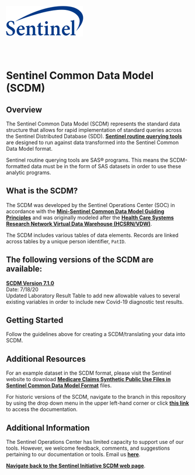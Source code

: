 ![alt text](resources/logo.png)

<br> 
<br> 

# Sentinel Common Data Model (SCDM)<br>  

## Overview<br>  
The Sentinel Common Data Model (SCDM) represents the standard data structure that allows for rapid implementation of standard queries across the Sentinel Distributed Database (SDD). [<b>Sentinel routine querying tools</b>](https://dev.sentinelsystem.org/projects/AD/repos/qrp/browse) are designed to run against data transformed into the Sentinel Common Data Model format.

Sentinel routine querying tools are SAS® programs. This means the SCDM-formatted data must be in the form of SAS datasets in order to use these analytic programs.


## What is the SCDM?<br>
The SCDM was developed by the Sentinel Operations Center (SOC) in accordance with the [<b>Mini-Sentinel Common Data Model Guiding Principles</b>](https://www.sentinelinitiative.org/sites/default/files/data/distributed-database/Mini-Sentinel_CommonDataModel_GuidingPrinciples_v1.0_0.pdf) and was originally modeled after the [<b>Health Care Systems Research Network Virtual Data Warehouse (HCSRN/VDW)</b>](http://www.hcsrn.org/en/Tools%20&%20Materials/VDW/). 

The SCDM includes various tables of data elements. Records are linked across tables by a unique person identifier, `PatID`. 


## The following versions of the SCDM are available:<br>

[<b>SCDM Version 7.1.0</b>](https://dev.sentinelsystem.org/projects/SCDM/repos/sentinel_common_data_model/browse?at=refs%2Fheads%2FDEV-11439)<br>
Date: 7/18/20<br>
Updated Laboratory Result Table to add new allowable values to several existing variables in order to include new Covid-19 diagnostic test results.<br> 

## Getting Started<br>
Follow the guidelines above for creating a SCDM/translating your data into SCDM.  

## Additional Resources <br>
For an example dataset in the SCDM format, please visit the Sentinel website to download [<b>Medicare Claims Synthetic Public Use Files in Sentinel Common Data Model Format</b>](https://www.sentinelinitiative.org/sentinel/surveillance-tools/software-toolkits/Medicare-SynPUFs-in-SCDM) files.

For historic versions of the SCDM, navigate to the branch in this repository by using the drop down menu in the upper left-hand corner or click [<b>this link</b>](https://dev.sentinelsystem.org/projects/QA/repos/sentinel_common_data_model/browse?at=refs%2Fheads%2Fscdm) to access the documentation.   

## Additional Information <br>
The Sentinel Operations Center has limited capacity to support use of our tools. However, we welcome feedback, comments, and suggestions pertaining to our documentation or tools. Email us [<b>here</b>](mailto:info@sentinelsystem.org?subject=Git).  

[<b>Navigate back to the Sentinel Initiative SCDM web page</b>](https://www.sentinelinitiative.org/sentinel/data/distributed-database-common-data-model/sentinel-common-data-model).
